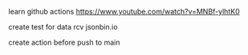 

learn github actions
https://www.youtube.com/watch?v=MNBf-ylhtK0 

create test for data rcv jsonbin.io

create action before push to main